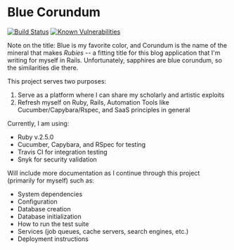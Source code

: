 # Blue Corundum

[![Build Status](https://travis-ci.org/Autholius/blue-corundum.svg?branch=master)](https://travis-ci.org/github/Autholius/blue-corundum)
[![Known Vulnerabilities](https://snyk.io/test/github/autholius/blue-corundum/badge.svg)](https://snyk.io/test/github/autholius/blue-corundum)

Note on the title:
Blue is my favorite color, and Corundum is the name of the mineral that makes _Rubies_ -- a fitting title for this blog application that I'm writing for myself in Rails.
Unfortunately, sapphires are blue corundum, so the similarities die there.

This project serves two purposes:

1. Serve as a platform where I can share my scholarly and artistic exploits
2. Refresh myself on Ruby, Rails, Automation Tools like Cucumber/Capybara/Rspec, and SaaS principles in general

Currently, I am using:
* Ruby v.2.5.0
* Cucumber, Capybara, and RSpec for testing
* Travis CI for integration testing
* Snyk for security validation

Will include more documentation as I continue through this project (primarily for myself) such as:

* System dependencies
* Configuration
* Database creation
* Database initialization
* How to run the test suite
* Services (job queues, cache servers, search engines, etc.)
* Deployment instructions
